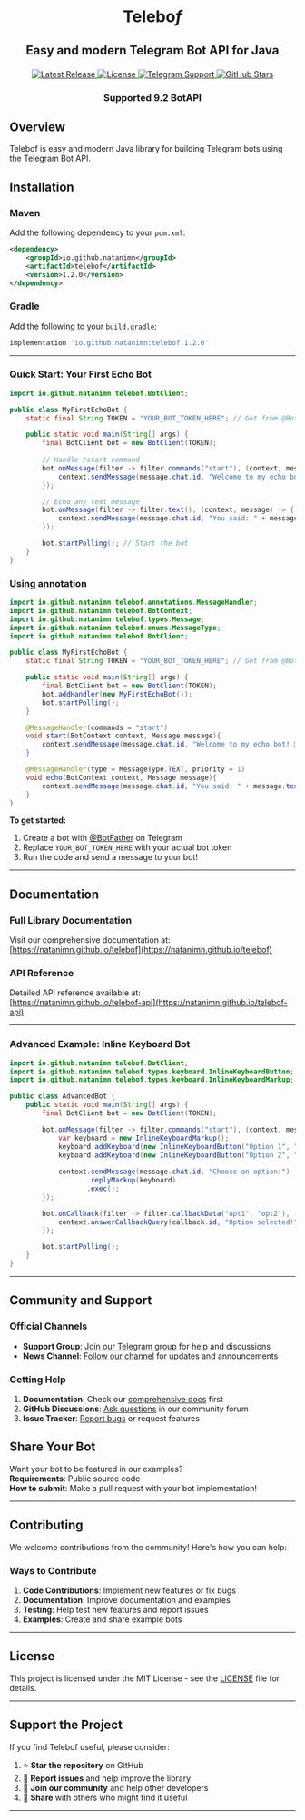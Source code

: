 # <p align="center">Telebo<i>f</i></p>
## <p align="center">Easy and modern Telegram Bot API for Java </p>
<p align="center">
  <a href="https://github.com/natanimn/telebof/releases">
    <img src="https://img.shields.io/github/v/release/natanimn/telebof?color=blue&label=Version" alt="Latest Release">
  </a>
  <a href="https://github.com/natanimn/telebof/blob/main/LICENSE">
    <img src="https://img.shields.io/github/license/natanimn/telebof?color=green" alt="License">
  </a>
  <a href="https://t.me/telebofchat">
    <img src="https://img.shields.io/badge/Telegram-Support%20Group-blue?logo=telegram" alt="Telegram Support">
  </a>
  <a href="https://github.com/natanimn/telebof/stargazers">
    <img src="https://img.shields.io/github/stars/natanimn/telebof?color=yellow&label=Stars" alt="GitHub Stars">
  </a>
</p>

### <p align='center'>Supported 9.2 BotAPI</b>

## Overview

Telebof is easy and modern Java library for building Telegram bots using the Telegram Bot API. 

## Installation

### Maven
Add the following dependency to your `pom.xml`:

```xml
<dependency>
    <groupId>io.github.natanimn</groupId>
    <artifactId>telebof</artifactId>
    <version>1.2.0</version>
</dependency>
```

### Gradle
Add the following to your `build.gradle`:

```groovy
implementation 'io.github.natanimn:telebof:1.2.0'
```

---

### Quick Start: Your First Echo Bot

```java
import io.github.natanimn.telebof.BotClient;

public class MyFirstEchoBot {
    static final String TOKEN = "YOUR_BOT_TOKEN_HERE"; // Get from @BotFather

    public static void main(String[] args) {
        final BotClient bot = new BotClient(TOKEN);
       
        // Handle /start command
        bot.onMessage(filter -> filter.commands("start"), (context, message) -> {
            context.sendMessage(message.chat.id, "Welcome to my echo bot! 👋").exec();
        });

        // Echo any text message
        bot.onMessage(filter -> filter.text(), (context, message) -> {
            context.sendMessage(message.chat.id, "You said: " + message.text).exec();
        });

        bot.startPolling(); // Start the bot
    }
}
```

### Using annotation

```java
import io.github.natanimn.telebof.annotations.MessageHandler;
import io.github.natanimn.telebof.BotContext;
import io.github.natanimn.telebof.types.Message;
import io.github.natanimn.telebof.enums.MessageType;
import io.github.natanimn.telebof.BotClient;

public class MyFirstEchoBot {
    static final String TOKEN = "YOUR_BOT_TOKEN_HERE"; // Get from @BotFather

    public static void main(String[] args) {
        final BotClient bot = new BotClient(TOKEN);
        bot.addHandler(new MyFirstEchoBot());
        bot.startPolling();
    }

    @MessageHandler(commands = "start")
    void start(BotContext context, Message message){
        context.sendMessage(message.chat.id, "Welcome to my echo bot! 👋").exec();
    }

    @MessageHandler(type = MessageType.TEXT, priority = 1)
    void echo(BotContext context, Message message){
        context.sendMessage(message.chat.id, "You said: " + message.text).exec();
    }
} 
```

**To get started:**
1. Create a bot with [@BotFather](https://t.me/BotFather) on Telegram
2. Replace `YOUR_BOT_TOKEN_HERE` with your actual bot token
3. Run the code and send a message to your bot!

---

## Documentation

### Full Library Documentation
Visit our comprehensive documentation at:  
[https://natanimn.github.io/telebof](https://natanimn.github.io/telebof)

### API Reference
Detailed API reference available at:  
[https://natanimn.github.io/telebof-api](https://natanimn.github.io/telebof-api)

---

### Advanced Example: Inline Keyboard Bot

```java
import io.github.natanimn.telebof.BotClient;
import io.github.natanimn.telebof.types.keyboard.InlineKeyboardButton;
import io.github.natanimn.telebof.types.keyboard.InlineKeyboardMarkup;

public class AdvancedBot {
    public static void main(String[] args) {
        final BotClient bot = new BotClient(TOKEN);

        bot.onMessage(filter -> filter.commands("start"), (context, message) -> {
            var keyboard = new InlineKeyboardMarkup();
            keyboard.addKeyboard(new InlineKeyboardButton("Option 1", "opt1"));
            keyboard.addKeyboard(new InlineKeyboardButton("Option 2", "opt2"));
            
            context.sendMessage(message.chat.id, "Choose an option:")
                   .replyMarkup(keyboard)
                   .exec();
        });

        bot.onCallback(filter -> filter.callbackData("opt1", "opt2"), (context, callback) -> {
            context.answerCallbackQuery(callback.id, "Option selected!").exec();
        });

        bot.startPolling();
    }
}
```
---

## Community and Support

### Official Channels
- **Support Group**: [Join our Telegram group](https://t.me/telebofchat) for help and discussions
- **News Channel**: [Follow our channel](https://t.me/telebof) for updates and announcements

### Getting Help
1. **Documentation**: Check our [comprehensive docs](https://natanimn.github.io/telebof) first
2. **GitHub Discussions**: [Ask questions](https://github.com/natanimn/telebof/discussions) in our community forum
3. **Issue Tracker**: [Report bugs](https://github.com/natanimn/telebof/issues) or request features

## Share Your Bot
Want your bot to be featured in our examples?  
**Requirements**: Public source code<br>
**How to submit**: Make a pull request with your bot implementation!

---

## Contributing

We welcome contributions from the community! Here's how you can help:

### Ways to Contribute
1. **Code Contributions**: Implement new features or fix bugs
2. **Documentation**: Improve documentation and examples
3. **Testing**: Help test new features and report issues
4. **Examples**: Create and share example bots

---

## License

This project is licensed under the MIT License - see the [LICENSE](LICENSE) file for details.

---

## Support the Project

If you find Telebof useful, please consider:

1. ⭐ **Star the repository** on GitHub
2. 🐛 **Report issues** and help improve the library
3. 💬 **Join our community** and help other developers
4. 📢 **Share** with others who might find it useful

---
